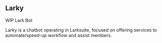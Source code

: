## Larky

WIP Lark Bot

Larky is a chatbot operating in Larksuite, focused on offering services to automate/speed-up workflow and assist members.
